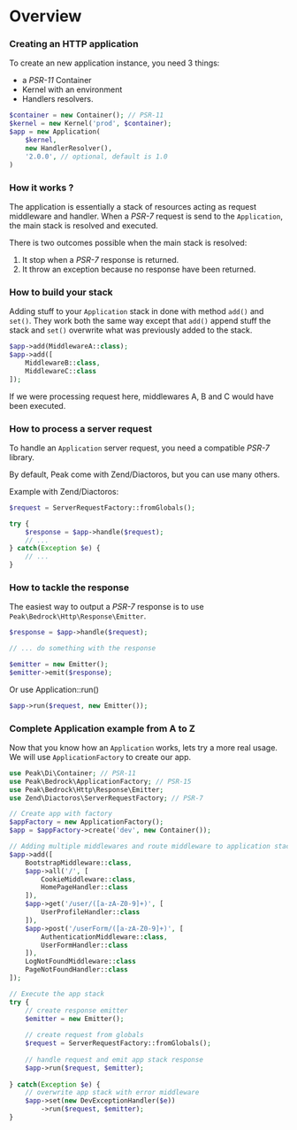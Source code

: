 # Overview

### Creating an HTTP application

To create an new application instance, you need 3 things:

 - a *PSR-11* Container
 - Kernel with an environment
 - Handlers resolvers.

```php
$container = new Container(); // PSR-11
$kernel = new Kernel('prod', $container);
$app = new Application(
    $kernel,
    new HandlerResolver(),
    '2.0.0', // optional, default is 1.0
)
```

### How it works ?

The application is essentially a stack of resources acting as request middleware and handler. 
When a *PSR-7* request is send to the `Application`, the main stack is resolved and executed. 

There is two outcomes possible when the main stack is resolved:
 
1. It stop when a *PSR-7* response is returned.
2. It throw an exception because no response have been returned.

### How to build your stack

Adding stuff to your `Application` stack in done with method `add()` and `set()`.
They work both the same way except that `add()` append stuff the stack and  `set()` overwrite what was previously added to the stack.

```php
$app->add(MiddlewareA::class);
$app->add([
    MiddlewareB::class, 
    MiddlewareC::class
]);
```
If we were processing request here, middlewares A, B and C would have been executed.

### How to process a server request 

To handle an `Application` server request, you need a compatible *PSR-7* library. 

By default, Peak come with Zend/Diactoros, but you can use many others.

Example with Zend/Diactoros:
```php
$request = ServerRequestFactory::fromGlobals();

try {
    $response = $app->handle($request);
    // ...
} catch(Exception $e) {
    // ...
}
```

### How to tackle the response

The easiest way to output a *PSR-7* response is to use `Peak\Bedrock\Http\Response\Emitter`.

```php
$response = $app->handle($request);

// ... do something with the response

$emitter = new Emitter();
$emitter->emit($response);
```

Or use Application::run()

```php
$app->run($request, new Emitter());
```

### Complete Application example from A to Z

Now that you know how an `Application` works, lets try a more real usage. 
We will use `ApplicationFactory` to create our app.

```php
use Peak\Di\Container; // PSR-11
use Peak\Bedrock\ApplicationFactory; // PSR-15
use Peak\Bedrock\Http\Response\Emitter;
use Zend\Diactoros\ServerRequestFactory; // PSR-7

// Create app with factory
$appFactory = new ApplicationFactory();
$app = $appFactory->create('dev', new Container());

// Adding multiple middlewares and route middleware to application stack
$app->add([
    BootstrapMiddleware::class,
    $app->all('/', [
        CookieMiddleware::class,
        HomePageHandler::class
    ]),
    $app->get('/user/([a-zA-Z0-9]+)', [
        UserProfileHandler::class
    ]),
    $app->post('/userForm/([a-zA-Z0-9]+)', [
        AuthenticationMiddleware::class,
        UserFormHandler::class
    ]),
    LogNotFoundMiddleware::class
    PageNotFoundHandler::class
]);

// Execute the app stack
try {
    // create response emitter
    $emitter = new Emitter();
    
    // create request from globals
    $request = ServerRequestFactory::fromGlobals();
    
    // handle request and emit app stack response
    $app->run($request, $emitter);
    
} catch(Exception $e) {
    // overwrite app stack with error middleware
    $app->set(new DevExceptionHandler($e))
        ->run($request, $emitter);
}

```
```
    




